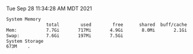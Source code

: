 Tue Sep 28 11:34:28 AM MDT 2021
```bash
System Memory
               total        used        free      shared  buff/cache   available
Mem:           7.7Gi       717Mi       4.9Gi       8.0Mi       2.1Gi       6.7Gi
Swap:          7.6Gi       197Mi       7.5Gi
System Storage
673M	.
```
```bash
